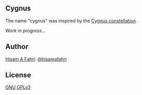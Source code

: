 ## Cygnus

The name "cygnus" was inspired by the [Cygnus constellation](https://en.wikipedia.org/wiki/Cygnus_(constellation)).

*Work in progress...*

## Author

[Hisam A Fahri](https://hisamafahri.com): [@hisamafahri](https://github.com/hisamafahri)

## License

[GNU GPLv3](LICENSE)
